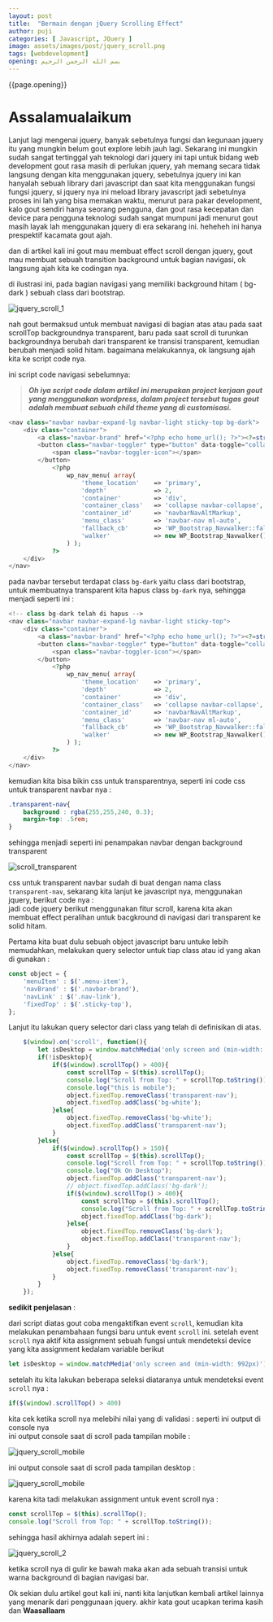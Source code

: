 ```yaml
---
layout: post
title:  "Bermain dengan jQuery Scrolling Effect"
author: puji
categories: [ Javascript, JQuery ]
image: assets/images/post/jquery_scroll.png
tags: [webdevelopment]
opening: بسم الله الرحمن الرحيم
---  
```


{{page.opening}}

# Assalamualaikum  

Lanjut lagi mengenai jquery, banyak sebetulnya fungsi dan kegunaan jquery itu yang mungkin belum gout explore lebih jauh lagi. Sekarang ini mungkin sudah sangat tertinggal yah teknologi dari jquery ini tapi untuk bidang web development gout rasa masih di perlukan jquery, yah memang secara tidak langsung dengan kita menggunakan jquery, sebetulnya jquery ini kan hanyalah sebuah library dari javascript dan saat kita menggunakan fungsi fungsi jquery, si jquery nya ini meload library javascript jadi sebetulnya proses ini lah yang bisa memakan waktu, menurut para pakar development, kalo gout sendiri hanya seorang pengguna, dan gout rasa kecepatan dan device para pengguna teknologi sudah sangat mumpuni jadi menurut gout masih layak lah menggunakan jquery di era sekarang ini. heheheh ini hanya prespektif kacamata gout ajah.  

dan di artikel kali ini gout mau membuat effect scroll dengan jquery, gout mau membuat sebuah transition background untuk bagian navigasi, ok langsung ajah kita ke codingan nya.  

di ilustrasi ini, pada bagian navigasi yang memiliki background hitam ( bg-dark ) sebuah class dari bootstrap.  

![jquery_scroll_1]({{site.url}}/assets/images/post/scroll_bg_dark.gif)  

nah gout bermaksud untuk membuat navigasi di bagian atas atau pada saat scrollTop backgroundnya transparent, baru pada saat scroll di turunkan backgroundnya berubah dari transparent ke transisi transparent, kemudian berubah menjadi solid hitam. bagaimana melakukannya, ok langsung ajah kita ke script code nya. 

ini script code navigasi sebelumnya:  

> ***Oh iya script code dalam artikel ini merupakan project kerjaan gout yang menggunakan wordpress, dalam project tersebut tugas gout adalah membuat sebuah child theme yang di customisasi.***  

```php
<nav class="navbar navbar-expand-lg navbar-light sticky-top bg-dark">
    <div class="container">
        <a class="navbar-brand" href="<?php echo home_url(); ?>"><?=strtoupper(bloginfo('title'));?></a>
        <button class="navbar-toggler" type="button" data-toggle="collapse" data-target="#navbarNavAltMarkup" aria-controls="navbarNavAltMarkup" aria-expanded="false" aria-label="Toggle navigation">
            <span class="navbar-toggler-icon"></span>
        </button>
            <?php
                wp_nav_menu( array(
                    'theme_location'    => 'primary',
                    'depth'             => 2,
                    'container'         => 'div',
                    'container_class'   => 'collapse navbar-collapse',
                    'container_id'      => 'navbarNavAltMarkup',
                    'menu_class'        => 'navbar-nav ml-auto',
                    'fallback_cb'       => 'WP_Bootstrap_Navwalker::fallback',
                    'walker'            => new WP_Bootstrap_Navwalker(),
                ) );
            ?>
    </div>
</nav>
``` 
pada navbar tersebut terdapat class ```bg-dark``` yaitu class dari bootstrap, untuk membuatnya transparent kita hapus class ```bg-dark``` nya, sehingga menjadi seperti ini : 

```php
<!-- class bg-dark telah di hapus -->
<nav class="navbar navbar-expand-lg navbar-light sticky-top">
    <div class="container">
        <a class="navbar-brand" href="<?php echo home_url(); ?>"><?=strtoupper(bloginfo('title'));?></a>
        <button class="navbar-toggler" type="button" data-toggle="collapse" data-target="#navbarNavAltMarkup" aria-controls="navbarNavAltMarkup" aria-expanded="false" aria-label="Toggle navigation">
            <span class="navbar-toggler-icon"></span>
        </button>
            <?php
                wp_nav_menu( array(
                    'theme_location'    => 'primary',
                    'depth'             => 2,
                    'container'         => 'div',
                    'container_class'   => 'collapse navbar-collapse',
                    'container_id'      => 'navbarNavAltMarkup',
                    'menu_class'        => 'navbar-nav ml-auto',
                    'fallback_cb'       => 'WP_Bootstrap_Navwalker::fallback',
                    'walker'            => new WP_Bootstrap_Navwalker(),
                ) );
            ?>
    </div>
</nav>
```  
kemudian kita bisa bikin css untuk transparentnya, seperti ini code css untuk transparent navbar nya :

```css
.transparent-nav{
    background : rgba(255,255,240, 0.3);
    margin-top: .5rem;
}
```  
sehingga menjadi seperti ini penampakan navbar dengan background transparent  

![scroll_transparent]({{site.url}}/assets/images/post/scroll_bg_transparent.gif)  

css untuk transparent navbar sudah di buat dengan nama class ```transparent-nav```, sekarang kita lanjut ke javascript nya, menggunakan jquery, berikut code nya :  
jadi code jquery berikut menggunakan fitur scroll, karena kita akan membuat effect peralihan untuk bacgkround di navigasi dari transparent ke solid hitam.  

Pertama kita buat dulu sebuah object javascript baru untuke lebih memudahkan, melakukan query selector untuk tiap class atau id yang akan di gunakan :  

```javascript
const object = {
    'menuItem' : $('.menu-item'),
    'navBrand' : $('.navbar-brand'),
    'navLink' : $('.nav-link'),
    'fixedTop' : $('.sticky-top'),
};
```  

Lanjut itu lakukan query selector dari class yang telah di definisikan di atas.  

```javascript 
    $(window).on('scroll', function(){
        let isDesktop = window.matchMedia('only screen and (min-width: 992px)').matches;
        if(!isDesktop){
            if($(window).scrollTop() > 400){
                const scrollTop = $(this).scrollTop();
                console.log("Scroll from Top: " + scrollTop.toString());
                console.log("this is mobile");
                object.fixedTop.removeClass('transparent-nav');
                object.fixedTop.addClass('bg-white');
            }else{
                object.fixedTop.removeClass('bg-white');
                object.fixedTop.addClass('transparent-nav');
            }
        }else{
            if($(window).scrollTop() > 150){
                const scrollTop = $(this).scrollTop();
                console.log("Scroll from Top: " + scrollTop.toString());
                console.log("Ok On Desktop");
                object.fixedTop.addClass('transparent-nav');
                // object.fixedTop.addClass('bg-dark');
                if($(window).scrollTop() > 400){
                    const scrollTop = $(this).scrollTop();
                    console.log("Scroll from Top: " + scrollTop.toString());
                    object.fixedTop.addClass('bg-dark');
                }else{
                    object.fixedTop.removeClass('bg-dark');
                    object.fixedTop.addClass('transparent-nav');
                }
            }else{
                object.fixedTop.removeClass('bg-dark');
                object.fixedTop.removeClass('transparent-nav');
            }
        }
    });
```  

**sedikit penjelasan** :  

dari script diatas gout coba mengaktifkan event ```scroll```, kemudian kita melakukan penambahaan fungsi baru untuk event ```scroll``` ini. setelah event ```scroll``` nya aktif kita assignment sebuah fungsi untuk mendeteksi device yang kita assignment kedalam variable berikut  

```javascript
let isDesktop = window.matchMedia('only screen and (min-width: 992px)').matches;
```  
setelah itu kita lakukan beberapa seleksi diataranya untuk mendeteksi event ```scroll``` nya :  

```javascript
if($(window).scrollTop() > 400)
```  

kita cek ketika scroll nya melebihi nilai yang di validasi : seperti ini output di console nya  
ini output console saat di scroll pada tampilan mobile :  

![jquery_scroll_mobile]({{site.url}}/assets/images/post/scroll_top_mobile.png)  

ini output console saat di scroll pada tampilan desktop :  

![jquery_scroll_mobile]({{site.url}}/assets/images/post/scroll_top_desktop.png)  

karena kita tadi melakukan assignment untuk event scroll nya : 

```javascript
const scrollTop = $(this).scrollTop();
console.log("Scroll from Top: " + scrollTop.toString());
```  
sehingga hasil akhirnya adalah sepert ini :  

![jquery_scroll_2]({{site.url}}/assets/images/post/scrolling_effect_transparent.gif)  

ketika scroll nya di gulir ke bawah maka akan ada sebuah transisi untuk warna background di bagian navigasi bar.  

Ok sekian dulu artikel gout kali ini, nanti kita lanjutkan kembali artikel lainnya yang menarik dari penggunaan jquery. akhir kata gout ucapkan terima kasih dan **Waasallaam** 



